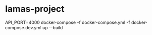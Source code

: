 # lamas-project

API_PORT=4000 docker-compose -f docker-compose.yml -f docker-compose.dev.yml up --build